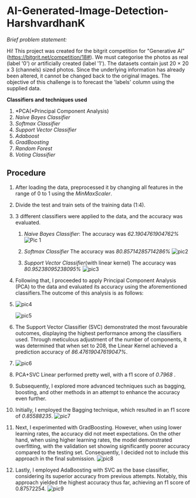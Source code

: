# AI-Generated-Image-Detection-HarshvardhanK

*Brief problem statement:*

Hi! This project was created for the bitgrit competition for "Generative AI" (https://bitgrit.net/competition/18#). We must categorise the photos as real (label '0') or artificially created (label '1'). The datasets contain just 20 × 20 x 3 (channels) sized photos. Since the underlying information has already been altered, it cannot be changed back to the original images. The objective of this challenge is to forecast the 'labels' column using the supplied data.

**Classifiers and techniques used**
1. *PCA(*Principal Component Analysis)
2. *Naive Bayes Classifier*
3. *Softmax Classifier*
4. *Support Vector Classifier*
5. *Adaboost*
6. *GradBoosting*
7. *Random Forest*
8. *Voting Classifier*


## Procedure
1. After loading the data, preprocessed it by changing all features in the range of 0 to 1 using the *MinMaxScaler*.
2. Divide the test and train sets of the training data (1:4).
3. 3 different classifiers were applied to the data, and the accuracy was evaluated.

   1)  *Naive Bayes Classifier*:
   The accuracy was *62.1904761904762%*
   ![Pic 1](https://github.com/harshvardhan-khachane/AI-Generated-Image-Detection-HarshvardhanK/assets/99604231/714b3623-234c-4810-b454-15a7b8874f6e)




   2)  *Softmax Classifier*
   The accuracy was *80.85714285714286%*
   ![pic2](https://github.com/harshvardhan-khachane/AI-Generated-Image-Detection-HarshvardhanK/assets/99604231/f9ec6548-df6d-4b02-a086-efd78e714c9e)



   3)  *Support Vector Classifier*(with linear kernel)
   The accuracy was *80.95238095238095%*
   ![pic3](https://github.com/harshvardhan-khachane/AI-Generated-Image-Detection-HarshvardhanK/assets/99604231/dfce08a3-4acf-4084-bc16-b8204f4ab4e1)




4. Following that, I proceeded to apply Principal Component Analysis (PCA) to the data and evaluated its accuracy using the aforementioned classifiers.The outcome of this analysis is as follows:
5. 
   ![pic4](https://github.com/harshvardhan-khachane/AI-Generated-Image-Detection-HarshvardhanK/assets/99604231/cf4f2d6f-dfe6-4d1d-9afe-ff1b44baf173)




   ![pic5](https://github.com/harshvardhan-khachane/AI-Generated-Image-Detection-HarshvardhanK/assets/99604231/93dca6ed-f683-4a4e-af5a-2576b4c379f4)



6. The Support Vector Classifier (SVC) demonstrated the most favourable outcomes, displaying the highest performance among the classifiers used. Through meticulous adjustment of the number of components, it was determined that when set to 208, the Linear Kernel achieved a prediction accuracy of *86.47619047619047%*.
7. 
   ![pic6](https://github.com/harshvardhan-khachane/AI-Generated-Image-Detection-HarshvardhanK/assets/99604231/84be97f7-3029-4174-a488-5783be9b3f95)


8. PCA+SVC Linear performed pretty well, with a f1 score of *0.7968* .
9. Subsequently, I explored more advanced techniques such as bagging, boosting, and other methods in an attempt to enhance the accuracy even further.
10. Initially, I employed the Bagging technique, which resulted in an f1 score of *0.85588235*.
   ![pic7](https://github.com/harshvardhan-khachane/AI-Generated-Image-Detection-HarshvardhanK/assets/99604231/9a46b6d5-96f2-4139-9b40-8fb61c596d5c)


11. Next, I experimented with GradBoosting. However, when using lower learning rates, the accuracy did not meet expectations. On the other hand, when using higher learning rates, the model demonstrated overfitting, with the validation set showing significantly poorer accuracy compared to the testing set. Consequently, I decided not to include this approach in the final submission.
   ![pic8](https://github.com/harshvardhan-khachane/AI-Generated-Image-Detection-HarshvardhanK/assets/99604231/96b7aa0c-ae87-44f5-8097-f186f6e83dcd)


12. Lastly, I employed AdaBoosting with SVC as the base classifier, considering its superior accuracy from previous attempts. Notably, this approach yielded the highest accuracy thus far, achieving an f1 score of 0.87572254.
  ![pic9](https://github.com/harshvardhan-khachane/AI-Generated-Image-Detection-HarshvardhanK/assets/99604231/eae91c92-45e9-4fe1-9c89-4f50a9464725)
